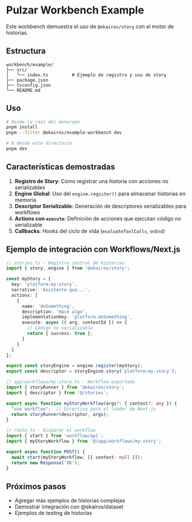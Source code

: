 # Pulzar Workbench Example

Este workbench demuestra el uso de `@ekairos/story` con el motor de historias.

## Estructura

```
workbench/example/
├── src/
│   └── index.ts         # Ejemplo de registro y uso de story
├── package.json
├── tsconfig.json
└── README.md
```

## Uso

```bash
# Desde la raíz del monorepo
pnpm install
pnpm --filter @ekairos/example-workbench dev

# O desde este directorio
pnpm dev
```

## Características demostradas

1. **Registro de Story**: Cómo registrar una historia con acciones no serializables
2. **Engine Global**: Uso del `engine.register()` para almacenar historias en memoria
3. **Descriptor Serializable**: Generación de descriptores serializables para workflows
4. **Actions con `execute`**: Definición de acciones que ejecutan código no serializable
5. **Callbacks**: Hooks del ciclo de vida (`evaluateToolCalls`, `onEnd`)

## Ejemplo de integración con Workflows/Next.js

```typescript
// stories.ts - Registro central de historias
import { story, engine } from '@ekairos/story';

const myStory = {
  key: 'platform:my-story',
  narrative: 'Asistente que...',
  actions: [
    {
      name: 'doSomething',
      description: 'Hace algo',
      implementationKey: 'platform.doSomething',
      execute: async ({ arg, contextId }) => {
        // Código no serializable
        return { success: true };
      }
    }
  ]
};

export const storyEngine = engine.register(myStory);
export const descriptor = storyEngine.story('platform:my-story');

// app/workflows/my-story.ts - Workflow exportado
import { storyRunner } from '@ekairos/story';
import { descriptor } from '@/stories';

export async function myStoryWorkflow(args?: { context?: any }) {
  "use workflow";  // Directiva para el loader de Next.js
  return storyRunner(descriptor, args);
}

// route.ts - Disparar el workflow
import { start } from 'workflow/api';
import { myStoryWorkflow } from '@/app/workflows/my-story';

export async function POST() {
  await start(myStoryWorkflow, [{ context: null }]);
  return new Response('OK');
}
```

## Próximos pasos

- Agregar más ejemplos de historias complejas
- Demostrar integración con @ekairos/dataset
- Ejemplos de testing de historias

